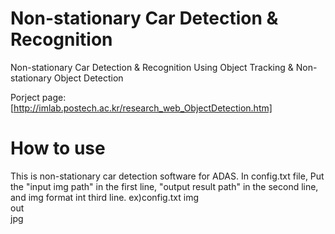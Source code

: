 # Non-stationary Car Detection & Recognition
Non-stationary Car Detection & Recognition
Using Object Tracking & Non-stationary Object Detection

Porject page: [http://imlab.postech.ac.kr/research_web_ObjectDetection.htm]

# How to use

This is non-stationary car detection software for ADAS.
In config.txt file,
Put the "input img path" in the first line,
"output result path" in the second line,
and img format int third line.
ex)config.txt
img\
out\
jpg
